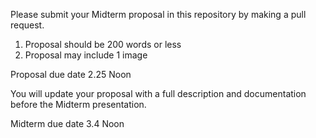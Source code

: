Please submit your Midterm proposal in this repository by making a pull request. 

1. Proposal should be 200 words or less
2. Proposal may include 1 image 

Proposal due date 2.25 Noon 

You will update your proposal with a full description and documentation before the Midterm presentation. 

Midterm due date 3.4 Noon 